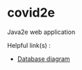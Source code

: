# covid2e

Java2e web application

Helpful link(s) : 
- [Database diagram](https://realtimeuml.web.app/collab/covid2e-db)
